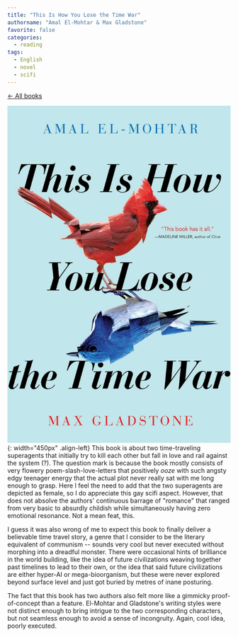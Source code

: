 ```yaml
---
title: "This Is How You Lose the Time War"
authorname: "Amal El-Mohtar & Max Gladstone"
favorite: false
categories:
  - reading
tags:
  - English
  - novel
  - scifi
---
```

<span style="color:gray">[← All books](https://www.kaito.co/reading/)</span>  

![image-left](/images/reading/thisishowyoulosethetimewar.jpeg){: width="450px" .align-left} 
This book is about two time-traveling superagents that initially try to kill each other but fall in love and rail against the system (?). The question mark is because the book mostly consists of very flowery poem-slash-love-letters that positively *ooze* with such angsty edgy teenager energy that the actual plot never really sat with me long enough to grasp. Here I feel the need to add that the two superagents are depicted as female, so I do appreciate this gay scifi aspect. However, that does not absolve the authors' continuous barrage of "romance" that ranged from very basic to absurdly childish while simultaneously having zero emotional resonance. Not a mean feat, this.   

I guess it was also wrong of me to expect this book to finally deliver a believable time travel story, a genre that I consider to be the literary equivalent of communism -- sounds very cool but never executed without morphing into a dreadful monster. There were occasional hints of brilliance in the world building, like the idea of future civilizations weaving together past timelines to lead to their own, or the idea that said future civilizations are either hyper-AI or mega-bioorganism, but these were never explored beyond surface level and just got buried by metres of inane posturing.

The fact that this book has two authors also felt more like a gimmicky proof-of-concept than a feature. El-Mohtar and Gladstone's writing styles were not distinct enough to bring intrigue to the two corresponding characters, but not seamless enough to avoid a sense of incongruity. Again, cool idea, poorly executed.




